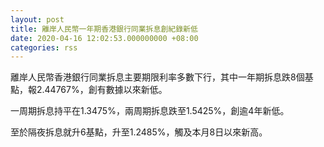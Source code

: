 ```yaml
---
layout: post
title: 離岸人民幣一年期香港銀行同業拆息創紀錄新低
date: 2020-04-16 12:02:53.000000000 +08:00
categories: rss
---
```


離岸人民幣香港銀行同業拆息主要期限利率多數下行，其中一年期拆息跌8個基點，報2.44767%，創有數據以來新低。

一周期拆息持平在1.3475%，兩周期拆息跌至1.5425%，創逾4年新低。

至於隔夜拆息就升6基點，升至1.2485%，觸及本月8日以來新高。
